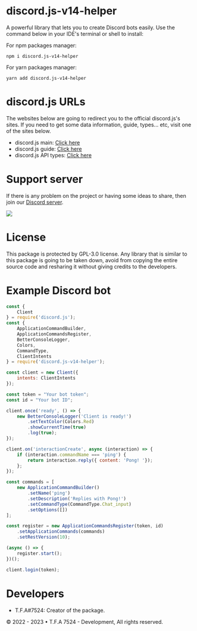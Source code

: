 # discord.js-v14-helper
A powerful library that lets you to create Discord bots easily. Use the command below in your IDE's terminal or shell to install:

For npm packages manager:
```shell
npm i discord.js-v14-helper
```

For yarn packages manager:
```shell
yarn add discord.js-v14-helper
```

# discord.js URLs
The websites below are going to redirect you to the official discord.js's sites. If you need to get some data information, guide, types... etc, visit one of the sites below.

<ul>
    <li>discord.js main: <a href="https://discord.js.org/#/docs/discord.js/">Click here</a></li>
    <li>discord.js guide: <a href="https://discordjs.guide/">Click here</a></li>
    <li>discord.js API types: <a href="https://discord-api-types.dev/">Click here</a></li>
</ul>

# Support server
If there is any problem on the project or having some ideas to share, then join our <a href="https://discord.gg/bGNRZcnwWy">Discord server</a>.

<a href="https://discord.gg/bGNRZcnwWy">
    <img src="https://invidget.switchblade.xyz/bGNRZcnwWy">
</a>

# License
This package is protected by GPL-3.0 license. Any library that is similar to this package is going to be taken down, avoid from copying the entire source code and resharing it without giving credits to the developers.

# Example Discord bot
```js
const {
    Client
} = require('discord.js');
const {
    ApplicationCommandBuilder,
    ApplicationCommandsRegister,
	BetterConsoleLogger,
	Colors,
    CommandType,
	ClientIntents
} = require('discord.js-v14-helper');

const client = new Client({
    intents: ClientIntents
});

const token = "Your bot token";
const id = "Your bot ID";

client.once('ready', () => {
    new BetterConsoleLogger('Client is ready!')
        .setTextColor(Colors.Red)
        .showCurrentTime(true)
        .log(true);
});

client.on('interactionCreate', async (interaction) => {
    if (interaction.commandName === 'ping') {
        return interaction.reply({ content: 'Pong! '});
    };
});

const commands = [
    new ApplicationCommandBuilder()
        .setName('ping')
        .setDescription('Replies with Pong!')
        .setCommandType(CommandType.Chat_input)
        .setOptions([])
];

const register = new ApplicationCommandsRegister(token, id)
    .setApplicationCommands(commands)
    .setRestVersion(10);

(async () => {
    register.start();
})();

client.login(token);
```

# Developers
<ul>
    <li>T.F.A#7524: Creator of the package.</li>
</ul>

© 2022 - 2023 • T.F.A 7524 - Development, All rights reserved.